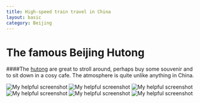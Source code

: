 ```yaml
---
title: High-speed train travel in China
layout: basic
category: Beijing 
---
```



The famous Beijing Hutong
=========================

####The [hutong](http://en.wikipedia.org/wiki/Hutong) are great to stroll around, perhaps buy some souvenir and to sit down in a cosy cafe. The atmosphere is quite unlike anything in China. 

![My helpful screenshot](http://res.cloudinary.com/djfwqxjdx/image/upload/v1412680356/IMG_8562_y6attq.jpg)
![My helpful screenshot](http://res.cloudinary.com/djfwqxjdx/image/upload/v1412680383/IMG_8566_wzhwpu.jpg)
![My helpful screenshot](http://res.cloudinary.com/djfwqxjdx/image/upload/v1412680363/IMG_8585_wogbto.jpg)
![My helpful screenshot](http://res.cloudinary.com/djfwqxjdx/image/upload/v1412680303/IMG_8596_rjs1rm.jpg)
![My helpful screenshot](http://res.cloudinary.com/djfwqxjdx/image/upload/v1412680270/IMG_8570_ubp8us.jpg)
![My helpful screenshot](http://res.cloudinary.com/djfwqxjdx/image/upload/v1412680223/IMG_8572_op64fr.jpg)

